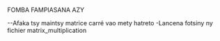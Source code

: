 FOMBA FAMPIASANA AZY

--Afaka tsy maintsy matrice carré vao mety hatreto 
-Lancena fotsiny ny fichier matrix_multiplication
